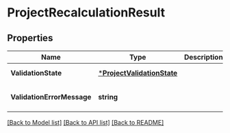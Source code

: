 # ProjectRecalculationResult

## Properties
Name | Type | Description | Notes
------------ | ------------- | ------------- | -------------
**ValidationState** | [***ProjectValidationState**](ProjectValidationState.md) |  | [default to null]
**ValidationErrorMessage** | **string** |  | [optional] [default to null]

[[Back to Model list]](../README.md#documentation-for-models) [[Back to API list]](../README.md#documentation-for-api-endpoints) [[Back to README]](../README.md)


